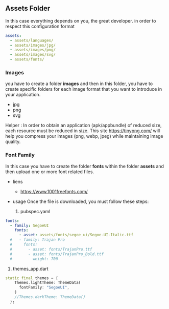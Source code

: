 ## Assets Folder

In this case everything depends on you, the great developer.
in order to respect this configuration format

```yaml
assets:
  - assets/languages/
  - assets/images/jpg/
  - assets/images/png/
  - assets/images/svg/
  - assets/fonts/
```
### Images
you have to create a folder **images** and then in this folder, you have to create specific folders for each image format that you want to introduce in your application.
- jpg
- png
- svg

Helper : In order to obtain an application (apk/appbundle) of reduced size, each resource must be reduced in size. This site https://tinypng.com/ will help you compress your images (png, webp, jpeg) while maintaining image quality.

### Font Family

In this case you have to create the folder **fonts** within the folder **assets** and then upload one or more font related files.

- liens
   - https://www.1001freefonts.com/

- usage
  Once the file is downloaded, you must follow these steps:
  1. pubspec.yaml
```yaml
fonts:
  - family: SegoeUI
    fonts:
      - asset: assets/fonts/segoe_ui/Segoe-UI-Italic.ttf
  #   - family: Trajan Pro
  #     fonts:
  #       - asset: fonts/TrajanPro.ttf
  #       - asset: fonts/TrajanPro_Bold.ttf
  #         weight: 700
``` 

  1. themes_app.dart
```dart
static final themes = {
    Themes.lightTheme: ThemeData(
      fontFamily: "SegoeUI",
    )
    //Themes.darkTheme: ThemeData()
  };
```

